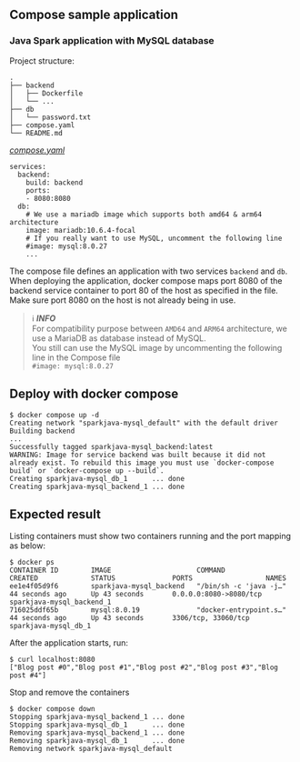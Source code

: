 ## Compose sample application
### Java Spark application with MySQL database

Project structure:
```
.
├── backend
│   ├── Dockerfile
│   └── ...
├── db
│   └── password.txt
├── compose.yaml
└── README.md

```

[_compose.yaml_](compose.yaml)
```
services:
  backend:
    build: backend
    ports:
    - 8080:8080
  db:
    # We use a mariadb image which supports both amd64 & arm64 architecture
    image: mariadb:10.6.4-focal
    # If you really want to use MySQL, uncomment the following line
    #image: mysql:8.0.27
    ...
```
The compose file defines an application with two services `backend` and `db`.
When deploying the application, docker compose maps port 8080 of the backend service container to port 80 of the host as specified in the file.
Make sure port 8080 on the host is not already being in use.

> ℹ️ **_INFO_**  
> For compatibility purpose between `AMD64` and `ARM64` architecture, we use a MariaDB as database instead of MySQL.  
> You still can use the MySQL image by uncommenting the following line in the Compose file   
> `#image: mysql:8.0.27`

## Deploy with docker compose

```
$ docker compose up -d
Creating network "sparkjava-mysql_default" with the default driver
Building backend
...
Successfully tagged sparkjava-mysql_backend:latest
WARNING: Image for service backend was built because it did not already exist. To rebuild this image you must use `docker-compose build` or `docker-compose up --build`.
Creating sparkjava-mysql_db_1      ... done
Creating sparkjava-mysql_backend_1 ... done
```

## Expected result

Listing containers must show two containers running and the port mapping as below:
```
$ docker ps
CONTAINER ID        IMAGE                     COMMAND                  CREATED             STATUS              PORTS                  NAMES
ee1e4f05d9f6        sparkjava-mysql_backend   "/bin/sh -c 'java -j…"   44 seconds ago      Up 43 seconds       0.0.0.0:8080->8080/tcp   sparkjava-mysql_backend_1
716025ddf65b        mysql:8.0.19              "docker-entrypoint.s…"   44 seconds ago      Up 43 seconds       3306/tcp, 33060/tcp    sparkjava-mysql_db_1
```

After the application starts, run:
```
$ curl localhost:8080
["Blog post #0","Blog post #1","Blog post #2","Blog post #3","Blog post #4"]
```

Stop and remove the containers
```
$ docker compose down
Stopping sparkjava-mysql_backend_1 ... done
Stopping sparkjava-mysql_db_1      ... done
Removing sparkjava-mysql_backend_1 ... done
Removing sparkjava-mysql_db_1      ... done
Removing network sparkjava-mysql_default
```

